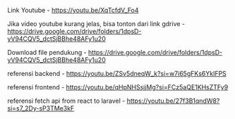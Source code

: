 Link Youtube - https://youtu.be/XqTcfdV_Fo4


Jika video youtube kurang jelas, bisa tonton dari link gdrive - https://drive.google.com/drive/folders/1dpsD-yV94CQV5_dctSjBBhe48AFy1u20


Download file pendukung - https://drive.google.com/drive/folders/1dpsD-yV94CQV5_dctSjBBhe48AFy1u20


referensi backend - https://youtu.be/ZSv5dneqW_k?si=w7i65gFKs6YkIFPS

referensi frontend - https://youtu.be/qHpNHSsjjMg?si=FCz5aQE1KHsZTFy9

referensi fetch api from react to laravel - https://youtu.be/27f3B1qndW8?si=s7_2Dy-sP3TMe3kF
